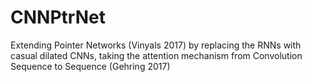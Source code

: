 # CNNPtrNet

Extending Pointer Networks (Vinyals 2017) by replacing the RNNs with casual dilated CNNs, taking the attention mechanism from Convolution Sequence to Sequence (Gehring 2017)
